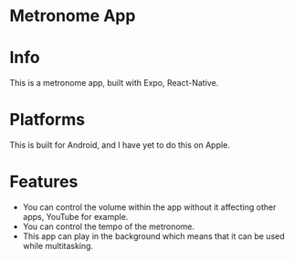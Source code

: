 # Metronome App

# Info
This is a metronome app, built with Expo, React-Native.

# Platforms
This is built for Android, and I have yet to do this on Apple.

# Features
- You can control the volume within the app without it affecting other apps, YouTube for example.
- You can control the tempo of the metronome.
- This app can play in the background which means that it can be used while multitasking.
